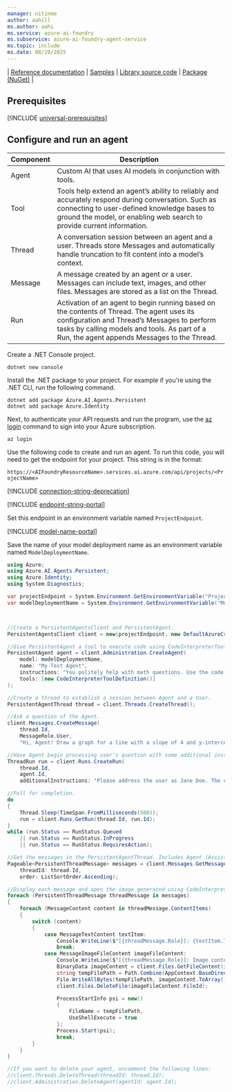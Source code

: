 ```yaml
---
manager: nitinme
author: aahill
ms.author: aahi
ms.service: azure-ai-foundry
ms.subservice: azure-ai-foundry-agent-service
ms.topic: include
ms.date: 08/29/2025
---
```


| [Reference documentation](/dotnet/api/overview/azure/ai.agents.persistent-readme) | [Samples](https://github.com/azure-ai-foundry/foundry-samples/tree/main/samples/microsoft/csharp/getting-started-agents) | [Library source code](https://github.com/Azure/azure-sdk-for-net/tree/main/sdk/ai/Azure.AI.Agents.Persistent) | [Package (NuGet)](https://www.nuget.org/packages/Azure.AI.Agents.Persistent) |

## Prerequisites

[!INCLUDE [universal-prerequisites](universal-prerequisites.md)]

## Configure and run an agent

| Component | Description                                                                                                                                                                                                                               |
| --------- | ----------------------------------------------------------------------------------------------------------------------------------------------------------------------------------------------------------------------------------------- |
| Agent     | Custom AI that uses AI models in conjunction with tools.                                                                                                                                                                                  |
| Tool      | Tools help extend an agent’s ability to reliably and accurately respond during conversation. Such as connecting to user-defined knowledge bases to ground the model, or enabling web search to provide current information.               |
| Thread    | A conversation session between an agent and a user. Threads store Messages and automatically handle truncation to fit content into a model’s context.                                                                                     |
| Message   | A message created by an agent or a user. Messages can include text, images, and other files. Messages are stored as a list on the Thread.                                                                                                 |
| Run       | Activation of an agent to begin running based on the contents of Thread. The agent uses its configuration and Thread’s Messages to perform tasks by calling models and tools. As part of a Run, the agent appends Messages to the Thread. |

Create a .NET Console project.

```console
dotnet new console
```

Install the .NET package to your project. For example if you're using the .NET CLI, run the following command.

```console
dotnet add package Azure.AI.Agents.Persistent
dotnet add package Azure.Identity
```

Next, to authenticate your API requests and run the program, use the [az login](/cli/azure/authenticate-azure-cli-interactively) command to sign into your Azure subscription.

```azurecli
az login
```

Use the following code to create and run an agent. To run this code, you will need to get the endpoint for your project. This string is in the format:

`https://<AIFoundryResourceName>.services.ai.azure.com/api/projects/<ProjectName>`

[!INCLUDE [connection-string-deprecation](connection-string-deprecation.md)]

[!INCLUDE [endpoint-string-portal](endpoint-string-portal.md)]

Set this endpoint in an environment variable named `ProjectEndpoint`.

[!INCLUDE [model-name-portal](model-name-portal.md)]

Save the name of your model deployment name as an environment variable named `ModelDeploymentName`. 


```csharp
using Azure;
using Azure.AI.Agents.Persistent;
using Azure.Identity;
using System.Diagnostics;

var projectEndpoint = System.Environment.GetEnvironmentVariable("ProjectEndpoint");
var modelDeploymentName = System.Environment.GetEnvironmentVariable("ModelDeploymentName");



//Create a PersistentAgentsClient and PersistentAgent.
PersistentAgentsClient client = new(projectEndpoint, new DefaultAzureCredential());

//Give PersistentAgent a tool to execute code using CodeInterpreterToolDefinition.
PersistentAgent agent = client.Administration.CreateAgent(
    model: modelDeploymentName,
    name: "My Test Agent",
    instructions: "You politely help with math questions. Use the code interpreter tool when asked to visualize numbers.",
    tools: [new CodeInterpreterToolDefinition()]
);

//Create a thread to establish a session between Agent and a User.
PersistentAgentThread thread = client.Threads.CreateThread();

//Ask a question of the Agent.
client.Messages.CreateMessage(
    thread.Id,
    MessageRole.User,
    "Hi, Agent! Draw a graph for a line with a slope of 4 and y-intercept of 9.");

//Have Agent begin processing user's question with some additional instructions associated with the ThreadRun.
ThreadRun run = client.Runs.CreateRun(
    thread.Id,
    agent.Id,
    additionalInstructions: "Please address the user as Jane Doe. The user has a premium account.");

//Poll for completion.
do
{
    Thread.Sleep(TimeSpan.FromMilliseconds(500));
    run = client.Runs.GetRun(thread.Id, run.Id);
}
while (run.Status == RunStatus.Queued
    || run.Status == RunStatus.InProgress
    || run.Status == RunStatus.RequiresAction);

//Get the messages in the PersistentAgentThread. Includes Agent (Assistant Role) and User (User Role) messages.
Pageable<PersistentThreadMessage> messages = client.Messages.GetMessages(
    threadId: thread.Id,
    order: ListSortOrder.Ascending);

//Display each message and open the image generated using CodeInterpreterToolDefinition.
foreach (PersistentThreadMessage threadMessage in messages)
{
    foreach (MessageContent content in threadMessage.ContentItems)
    {
        switch (content)
        {
            case MessageTextContent textItem:
                Console.WriteLine($"[{threadMessage.Role}]: {textItem.Text}");
                break;
            case MessageImageFileContent imageFileContent:
                Console.WriteLine($"[{threadMessage.Role}]: Image content file ID = {imageFileContent.FileId}");
                BinaryData imageContent = client.Files.GetFileContent(imageFileContent.FileId);
                string tempFilePath = Path.Combine(AppContext.BaseDirectory, $"{Guid.NewGuid()}.png");
                File.WriteAllBytes(tempFilePath, imageContent.ToArray());
                client.Files.DeleteFile(imageFileContent.FileId);

                ProcessStartInfo psi = new()
                {
                    FileName = tempFilePath,
                    UseShellExecute = true
                };
                Process.Start(psi);
                break;
        }
    }
}

//If you want to delete your agent, uncomment the following lines:
//client.Threads.DeleteThread(threadId: thread.Id);
//client.Administration.DeleteAgent(agentId: agent.Id);
```
